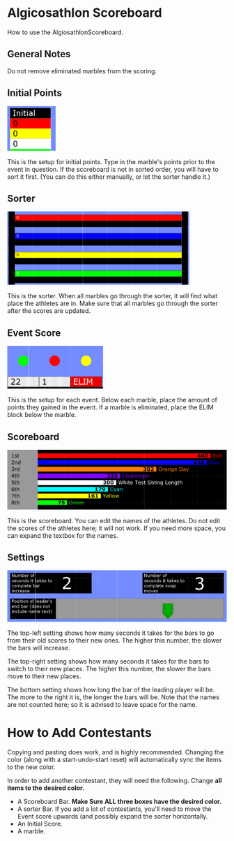 # Algicosathlon Scoreboard

How to use the AlgiosathlonScoreboard.

## General Notes

Do not remove eliminated marbles from the scoring.

## Initial Points

![InitialPoints](https://raw.githubusercontent.com/Wenyunity/algodoo-eval-scoreboard/master/AlgicoEx/Initial.PNG)

This is the setup for initial points. Type in the marble's points prior to the event in question. If the scoreboard is not in sorted order, you will have to sort it first. (You can do this either manually, or let the sorter handle it.)

## Sorter

![Sorter](https://raw.githubusercontent.com/Wenyunity/algodoo-eval-scoreboard/master/AlgicoEx/compare.PNG)

This is the sorter. When all marbles go through the sorter, it will find what place the athletes are in. Make sure that all marbles go through the sorter after the scores are updated.

## Event Score

![Event](https://raw.githubusercontent.com/Wenyunity/algodoo-eval-scoreboard/master/AlgicoEx/EventPoints.PNG)

This is the setup for each event. Below each marble, place the amount of points they gained in the event. If a marble is eliminated, place the ELIM block below the marble.

## Scoreboard

![Score](https://github.com/Wenyunity/algodoo-eval-scoreboard/blob/master/AlgicoEx/scoreboard.PNG)

This is the scoreboard. You can edit the names of the athletes. Do not edit the scores of the athletes here; it will not work. If you need more space, you can expand the textbox for the names.

## Settings

![Settings](https://raw.githubusercontent.com/Wenyunity/algodoo-eval-scoreboard/master/AlgicoEx/Settings.PNG)

The top-left setting shows how many seconds it takes for the bars to go from their old scores to their new ones. The higher this number, the slower the bars will increase.

The top-right setting shows how many seconds it takes for the bars to switch to their new places. The higher this number, the slower the bars move to their new places.

The bottom setting shows how long the bar of the leading player will be. The more to the right it is, the longer the bars will be. Note that the names are not counted here; so it is advised to leave space for the name.

# How to Add Contestants

Copying and pasting does work, and is highly recommended. Changing the color (along with a start-undo-start reset) will automatically sync the items to the new color.

In order to add another contestant, they will need the following. Change **all items to the desired color.**

- A Scoreboard Bar. **Make Sure ALL three boxes have the desired color.**
- A sorter Bar. If you add a lot of contestants, you'll need to move the Event score upwards (and possibly expand the sorter horizontally.
- An Initial Score.
- A marble.

